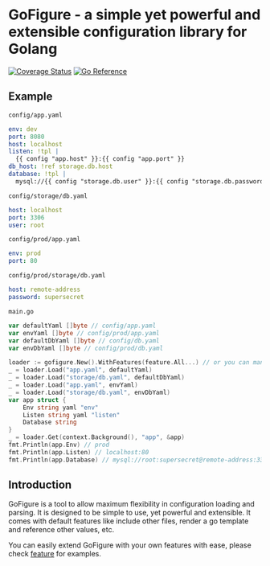 # GoFigure - a simple yet powerful and extensible configuration library for Golang

[![Coverage Status](https://coveralls.io/repos/github/joesonw/gofigure/badge.svg?branch=master)](https://coveralls.io/github/joesonw/gofigure?branch=master)
[![Go Reference](https://pkg.go.dev/badge/github.com/joesonw/gofigure.svg)](https://pkg.go.dev/github.com/joesonw/gofigure)

## Example
`config/app.yaml`
```yaml
env: dev
port: 8080
host: localhost
listen: !tpl |
  {{ config "app.host" }}:{{ config "app.port" }}
db_host: !ref storage.db.host
database: !tpl |
  mysql://{{ config "storage.db.user" }}:{{ config "storage.db.password" }}@{{ config "storage.db.host" }}:{{ config "storage.db.port" }}
```

`config/storage/db.yaml`
```yaml
host: localhost
port: 3306
user: root
```

`config/prod/app.yaml`
```yaml
env: prod
port: 80
```

`config/prod/storage/db.yaml`
```yaml
host: remote-address
password: supersecret
```

`main.go`
```go
var defaultYaml []byte // config/app.yaml
var envYaml []byte // config/prod/app.yaml
var defaultDbYaml []byte // config/db.yaml
var envDbYaml []byte // config/prod/db.yaml

loader := gofigure.New().WithFeatures(feature.All...) // or you can manually pick individual features and with options
_ = loader.Load("app.yaml", defaultYaml)
_ = loader.Load("storage/db.yaml", defaultDbYaml)
_ = loader.Load("app.yaml", envYaml)
_ = loader.Load("storage/db.yaml", envDbYaml)
var app struct {
	Env string yaml "env"
	Listen string yaml "listen"
	Database string 
}
_ = loader.Get(context.Background(), "app", &app)
fmt.Println(app.Env) // prod
fmt.Println(app.Listen) // localhost:80
fmt.Println(app.Database) // mysql://root:supersecret@remote-address:3306
```

## Introduction

GoFigure is a tool to allow maximum flexibility in configuration loading and parsing. It is designed to be simple to use, yet powerful and extensible. It comes with default features like include other files, render a go template and reference other values, etc.

You can easily extend GoFigure with your own features with ease, please check [feature](./feature) for examples.